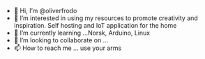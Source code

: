 - 👋 Hi, I’m @oliverfrodo
- 👀 I’m interested in using my resources to promote creativity and inspiration. Self hosting and IoT application for the home
- 🌱 I’m currently learning ...Norsk, Arduino, Linux
- 💞️ I’m looking to collaborate on ...
- 📫 How to reach me ... use your arms

<!---
oliverfrodo/oliverfrodo is a ✨ special ✨ repository because its `README.md` (this file) appears on your GitHub profile.
You can click the Preview link to take a look at your changes.
--->
